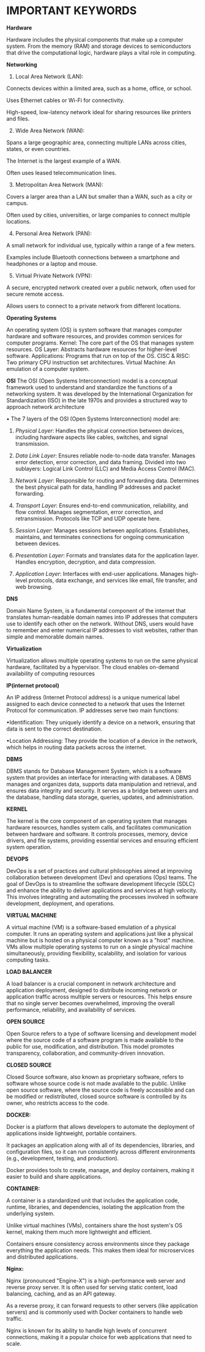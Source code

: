 # IMPORTANT KEYWORDS


**Hardware**

Hardware includes the physical components that make up a computer system. From the memory (RAM) and storage devices to semiconductors that drive the computational logic, hardware plays a vital role in computing.


**Networking**

1. Local Area Network (LAN):

Connects devices within a limited area, such as a home, office, or school.

Uses Ethernet cables or Wi-Fi for connectivity.

High-speed, low-latency network ideal for sharing resources like printers and files.



2. Wide Area Network (WAN):

Spans a large geographic area, connecting multiple LANs across cities, states, or even countries.

The Internet is the largest example of a WAN.

Often uses leased telecommunication lines.



3. Metropolitan Area Network (MAN):

Covers a larger area than a LAN but smaller than a WAN, such as a city or campus.

Often used by cities, universities, or large companies to connect multiple locations.



4. Personal Area Network (PAN):

A small network for individual use, typically within a range of a few meters.

Examples include Bluetooth connections between a smartphone and headphones or a laptop and mouse.



5. Virtual Private Network (VPN):

A secure, encrypted network created over a public network, often used for secure remote access.

Allows users to connect to a private network from different locations.




**Operating Systems**

An operating system (OS) is system software that manages computer hardware and software resources, and provides common services for computer programs. Kernel: The core part of the OS that manages system resources. OS Layer: Abstracts hardware resources for higher-level software. Applications: Programs that run on top of the OS. CISC & RISC: Two primary CPU instruction set architectures. Virtual Machine: An emulation of a computer system.


**OSI**
The OSI (Open Systems Interconnection) model is a conceptual framework used to understand and standardize the functions of a networking system. It was developed by the International Organization for Standardization (ISO) in the late 1970s and provides a structured way to approach network architecture


• The 7 layers of the OSI (Open Systems Interconnection) model are:

1. _Physical Layer_: Handles the physical connection between devices, including hardware aspects like cables, switches, and signal transmission.


2. _Data Link Layer_: Ensures reliable node-to-node data transfer. Manages error detection, error correction, and data framing. Divided into two sublayers: Logical Link Control (LLC) and Media Access Control (MAC).


3. _Network Layer_: Responsible for routing and forwarding data. Determines the best physical path for data, handling IP addresses and packet forwarding.


4. _Transport Layer_: Ensures end-to-end communication, reliability, and flow control. Manages segmentation, error correction, and retransmission. Protocols like TCP and UDP operate here.


5. _Session Layer_: Manages sessions between applications. Establishes, maintains, and terminates connections for ongoing communication between devices.


6. _Presentation Layer_: Formats and translates data for the application layer. Handles encryption, decryption, and data compression.


7. _Application Layer_: Interfaces with end-user applications. Manages high-level protocols, data exchange, and services like email, file transfer, and web browsing.




**DNS**

Domain Name System, is a fundamental component of the internet that translates human-readable domain names into IP addresses that computers use to identify each other on the network. Without DNS, users would have to remember and enter numerical IP addresses to visit websites, rather than simple and memorable domain names.


**Virtualization**

Virtualization allows multiple operating systems to run on the same physical hardware, facilitated by a hypervisor. The cloud enables on-demand availability of computing resources


**IP(internet protocol)**

An IP address (Internet Protocol address) is a unique numerical label assigned to each device connected to a network that uses the Internet Protocol for communication. IP addresses serve two main functions:

•Identification: They uniquely identify a device on a network, ensuring that data is sent to the correct destination. 

•Location Addressing: They provide the location of a device in the network, which helps in routing data packets across the internet.


**DBMS**

DBMS stands for Database Management System, which is a software system that provides an interface for interacting with databases. A DBMS manages and organizes data, supports data manipulation and retrieval, and ensures data integrity and security. It serves as a bridge between users and the database, handling data storage, queries, updates, and administration.


**KERNEL**

The kernel is the core component of an operating system that manages hardware resources, handles system calls, and facilitates communication between hardware and software. It controls processes, memory, device drivers, and file systems, providing essential services and ensuring efficient system operation.



**DEVOPS**

DevOps is a set of practices and cultural philosophies aimed at improving collaboration between development (Dev) and operations (Ops) teams. The goal of DevOps is to streamline the software development lifecycle (SDLC) and enhance the ability to deliver applications and services at high velocity. This involves integrating and automating the processes involved in software development, deployment, and operations.


**VIRTUAL MACHINE**

A virtual machine (VM) is a software-based emulation of a physical computer. It runs an operating system and applications just like a physical machine but is hosted on a physical computer known as a "host" machine. VMs allow multiple operating systems to run on a single physical machine simultaneously, providing flexibility, scalability, and isolation for various computing tasks.


**LOAD BALANCER**

A load balancer is a crucial component in network architecture and application deployment, designed to distribute incoming network or application traffic across multiple servers or resources. This helps ensure that no single server becomes overwhelmed, improving the overall performance, reliability, and availability of services.



**OPEN SOURCE**

Open Source refers to a type of software licensing and development model where the source code of a software program is made available to the public for use, modification, and distribution. This model promotes transparency, collaboration, and community-driven innovation.


**CLOSED SOURCE**

Closed Source software, also known as proprietary software, refers to software whose source code is not made available to the public. Unlike open source software, where the source code is freely accessible and can be modified or redistributed, closed source software is controlled by its owner, who restricts access to the code.


**DOCKER:**

Docker is a platform that allows developers to automate the deployment of applications inside lightweight, portable containers.

It packages an application along with all of its dependencies, libraries, and configuration files, so it can run consistently across different environments (e.g., development, testing, and production).

Docker provides tools to create, manage, and deploy containers, making it easier to build and share applications.


**CONTAINER:**

A container is a standardized unit that includes the application code, runtime, libraries, and dependencies, isolating the application from the underlying system.

Unlike virtual machines (VMs), containers share the host system's OS kernel, making them much more lightweight and efficient.

Containers ensure consistency across environments since they package everything the application needs. This makes them ideal for microservices and distributed applications.


**Nginx:**

Nginx (pronounced "Engine-X") is a high-performance web server and reverse proxy server. It is often used for serving static content, load balancing, caching, and as an API gateway.

As a reverse proxy, it can forward requests to other servers (like application servers) and is commonly used with Docker containers to handle web traffic.

Nginx is known for its ability to handle high levels of concurrent connections, making it a popular choice for web applications that need to scale.



